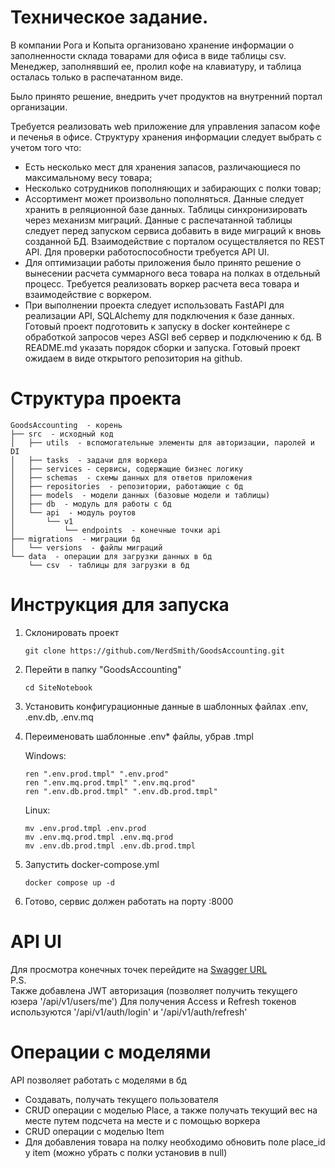 # Техническое задание. 
В компании Рога и Копыта организовано хранение информации о заполненности склада товарами для офиса в виде таблицы csv. Менеджер, заполнявший ее, пролил кофе на клавиатуру, и таблица осталась только в распечатанном виде.

Было принято решение, внедрить учет продуктов на внутренний портал организации.

Требуется реализовать web приложение для управления запасом кофе и печенья в офисе. Структуру хранения информации следует выбрать с учетом того что:  
* Есть несколько мест для хранения запасов, различающиеся по максимальному весу товара;  
* Несколько сотрудников пополняющих и забирающих с полки товар;  
* Ассортимент может произвольно пополняться. Данные следует хранить в реляционной базе данных. Таблицы синхронизировать через механизм миграций. Данные с распечатанной таблицы следует перед запуском сервиса добавить в виде миграций к вновь созданной БД. Взаимодействие с порталом осуществляется по REST API. Для проверки работоспособности требуется API UI. 
* Для оптимизации работы приложения было принято решение о вынесении расчета суммарного веса товара на полках в отдельный процесс. Требуется реализовать воркер расчета веса товара и взаимодействие с воркером. 
* При выполнении проекта следует использовать FastAPI для реализации API, SQLAlchemy для подключения к базе данных. Готовый проект подготовить к запуску в docker контейнере с обработкой запросов через ASGI веб сервер и подключению к бд. В README.md указать порядок сборки и запуска. Готовый проект ожидаем в виде открытого репозитория на github.  

# Структура проекта    
```
GoodsAccounting  - корень           
├── src  - исходный код
│   ├── utils  - вспомогательные элементы для авторизации, паролей и DI     
│   ├── tasks  - задачи для воркера               
│   ├── services - сервисы, содержащие бизнес логику
│   ├── schemas  - схемы данных для ответов приложения
│   ├── repositories  - репозитории, работающие с бд
│   ├── models  - модели данных (базовые модели и таблицы)
│   ├── db  - модуль для работы с бд          
│   └── api  - модуль роутов    
│       └── v1              
│           └── endpoints  - конечные точки api
├── migrations  - миграции бд          
│   └── versions  - файлы миграций
└── data  - операции для загрузки данных в бд
    └── csv  - таблицы для загрузки в бд
```
# Инструкция для запуска

1. Склонировать проект
    ```
    git clone https://github.com/NerdSmith/GoodsAccounting.git
    ```

2. Перейти в папку "GoodsAccounting"
    ```
    cd SiteNotebook
    ```
3. Установить конфигурационные данные в шаблонных файлах .env, .env.db, .env.mq
4. Переименовать шаблонные .env* файлы, убрав .tmpl  
   
   Windows:
   ```
   ren ".env.prod.tmpl" ".env.prod"
   ren ".env.mq.prod.tmpl" ".env.mq.prod"
   ren ".env.db.prod.tmpl" ".env.db.prod.tmpl"
   ```
   Linux:
   ```
   mv .env.prod.tmpl .env.prod
   mv .env.mq.prod.tmpl .env.mq.prod
   mv .env.db.prod.tmpl .env.db.prod.tmpl
   ```
5. Запустить docker-compose.yml
   ```
   docker compose up -d
   ```
6. Готово, сервис должен работать на порту :8000
# API UI
Для просмотра конечных точек перейдите на [Swagger URL](http://localhost:8000/docs)   
P.S.  
Также добавлена JWT авторизация (позволяет получить текущего юзера '/api/v1/users/me')
Для получения Access и Refresh токенов используются '/api/v1/auth/login' и '/api/v1/auth/refresh'
# Операции с моделями
API позволяет работать с моделями в бд
- Создавать, получать текущего пользователя
- CRUD операции с моделью Place, а также получать текущий вес на месте путем подсчета на месте и с помощью воркера
- CRUD операции с моделью Item
- Для добавления товара на полку необходимо обновить поле place_id у item (можно убрать с полки установив в null)
